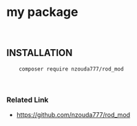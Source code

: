 # my package

<br />

## INSTALLATION
```
    composer require nzouda777/rod_mod

```

<br />

### Related Link
* https://github.com/nzouda777/rod_mod